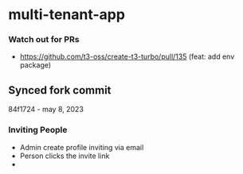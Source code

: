 # multi-tenant-app

### Watch out for PRs

- https://github.com/t3-oss/create-t3-turbo/pull/135 (feat: add env package)

## Synced fork commit

84f1724 - may 8, 2023

### Inviting People

- Admin create profile inviting via email
- Person clicks the invite link
-
